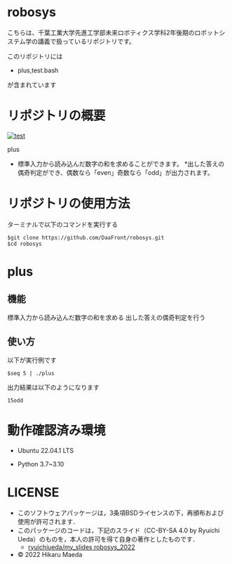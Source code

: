 # robosys
こちらは、千葉工業大学先進工学部未来ロボティクス学科2年後期のロボットシステム学の講義で扱っているリポジトリです。

このリポジトリには

* plus,test.bash

が含まれています


# リポジトリの概要 
[![test](https://github.com/DaaFront/robosys/actions/workflows/test.yml/badge.svg)](https://github.com/DaaFront/robosys/actions/workflows/test.yml)

plus

* 標準入力から読み込んだ数字の和を求めることができます。
*出した答えの偶奇判定ができ、偶数なら「even」奇数なら「odd」が出力されます。
# リポジトリの使用方法

ターミナルで以下のコマンドを実行する
```
$git clone https://github.com/DaaFront/robosys.git
$cd robosys
```


# plus

## 機能

標準入力から読み込んだ数字の和を求める
出した答えの偶奇判定を行う

## 使い方
以下が実行例です

```
$seq 5 | ./plus
```

出力結果は以下のようになります
```
15odd
```

# 動作確認済み環境
* Ubuntu 22.04.1 LTS

* Python  3.7~3.10

# LICENSE

* このソフトウェアパッケージは，3条項BSDライセンスの下，再頒布および使用が許可されます．
* このパッケージのコードは，下記のスライド（CC-BY-SA 4.0 by Ryuichi Ueda）のものを，本人の許可を得て自身の著作としたものです．
    * [ryuichiueda/my_slides robosys_2022](https://github.com/ryuichiueda/my_slides/tree/master/robosys_2022)
* © 2022 Hikaru Maeda
